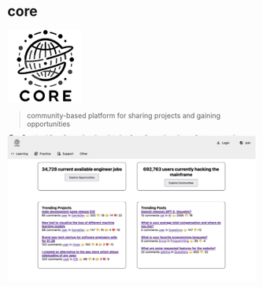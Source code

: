 # core

<img src="/public/img/core.png" alt="core logo" width="150">

> community-based platform for sharing projects and gaining opportunities

![Alt text](image.png)
